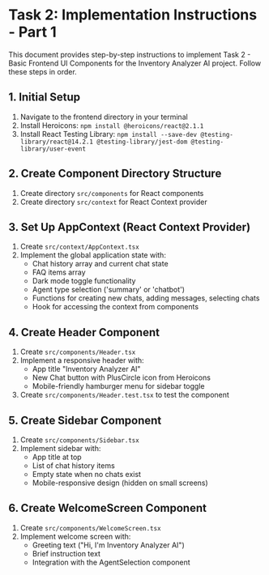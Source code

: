 # Task 2: Implementation Instructions - Part 1

This document provides step-by-step instructions to implement Task 2 - Basic Frontend UI Components for the Inventory Analyzer AI project. Follow these steps in order.

## 1. Initial Setup

1. Navigate to the frontend directory in your terminal
2. Install Heroicons: `npm install @heroicons/react@2.1.1`
3. Install React Testing Library: `npm install --save-dev @testing-library/react@14.2.1 @testing-library/jest-dom @testing-library/user-event`

## 2. Create Component Directory Structure

1. Create directory `src/components` for React components
2. Create directory `src/context` for React Context provider

## 3. Set Up AppContext (React Context Provider)

1. Create `src/context/AppContext.tsx` 
2. Implement the global application state with:
   - Chat history array and current chat state
   - FAQ items array
   - Dark mode toggle functionality
   - Agent type selection ('summary' or 'chatbot')
   - Functions for creating new chats, adding messages, selecting chats
   - Hook for accessing the context from components

## 4. Create Header Component

1. Create `src/components/Header.tsx`
2. Implement a responsive header with:
   - App title "Inventory Analyzer AI"
   - New Chat button with PlusCircle icon from Heroicons
   - Mobile-friendly hamburger menu for sidebar toggle
3. Create `src/components/Header.test.tsx` to test the component

## 5. Create Sidebar Component

1. Create `src/components/Sidebar.tsx`
2. Implement sidebar with:
   - App title at top
   - List of chat history items
   - Empty state when no chats exist
   - Mobile-responsive design (hidden on small screens)

## 6. Create WelcomeScreen Component

1. Create `src/components/WelcomeScreen.tsx`
2. Implement welcome screen with:
   - Greeting text ("Hi, I'm Inventory Analyzer AI")
   - Brief instruction text
   - Integration with the AgentSelection component
